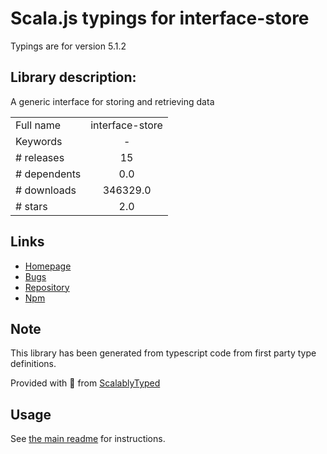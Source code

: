 
# Scala.js typings for interface-store

Typings are for version 5.1.2

## Library description:
A generic interface for storing and retrieving data

|                    |                 |
| ------------------ | :-------------: |
| Full name          | interface-store |
| Keywords           | - |
| # releases         | 15 |
| # dependents       | 0.0 |
| # downloads        | 346329.0 |
| # stars            | 2.0 |

## Links
- [Homepage](https://github.com/ipfs/js-ipfs-interfaces/tree/master/packages/interface-store#readme)
- [Bugs](https://github.com/ipfs/js-ipfs-interfaces/issues)
- [Repository](https://github.com/ipfs/js-ipfs-interfaces)
- [Npm](https://www.npmjs.com/package/interface-store)
    


## Note
This library has been generated from typescript code from first party type definitions.

Provided with :purple_heart: from [ScalablyTyped](https://github.com/oyvindberg/ScalablyTyped)

## Usage
See [the main readme](../../readme.md) for instructions.


